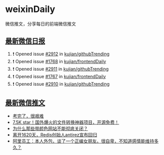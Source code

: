 # weixinDaily
微信推文，分享每日的前端微信推文

## [最新微信日报](https://github.com/kujian/weixinDaily/issues)

<!--START_SECTION:activity-->
1. ❗ Opened issue [#2912](https://github.com/kujian/githubTrending/issues/2912) in [kujian/githubTrending](https://github.com/kujian/githubTrending)
2. ❗ Opened issue [#1768](https://github.com/kujian/frontendDaily/issues/1768) in [kujian/frontendDaily](https://github.com/kujian/frontendDaily)
3. ❗ Opened issue [#2911](https://github.com/kujian/githubTrending/issues/2911) in [kujian/githubTrending](https://github.com/kujian/githubTrending)
4. ❗ Opened issue [#1767](https://github.com/kujian/frontendDaily/issues/1767) in [kujian/frontendDaily](https://github.com/kujian/frontendDaily)
5. ❗ Opened issue [#2910](https://github.com/kujian/githubTrending/issues/2910) in [kujian/githubTrending](https://github.com/kujian/githubTrending)
<!--END_SECTION:activity-->


## [最新微信推文](https://weixin.qdkfweb.cn/)

<!-- BLOG-POST-LIST:START -->
- [考完了，很艰难](https://weixin.qdkfweb.cn/60501.html)
- [7.5K star！国外爆火的文件转换神器项目，开源免费！](https://weixin.qdkfweb.cn/60523.html)
- [为什么那些带颜色网站不能彻底关闭？](https://weixin.qdkfweb.cn/60524.html)
- [离开1620天，Redis创始人antirez宣布回归](https://weixin.qdkfweb.cn/60525.html)
- [阿里员工：本人外包，谈了一个正编女朋友。很自卑，不知道感情能维持多久？](https://weixin.qdkfweb.cn/60508.html)
<!-- BLOG-POST-LIST:END -->